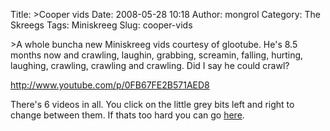 Title: >Cooper vids
Date: 2008-05-28 10:18
Author: mongrol
Category: The Skreegs
Tags: Miniskreeg
Slug: cooper-vids

\>A whole buncha new Miniskreeg vids courtesy of glootube. He's 8.5
months now and crawling, laughin, grabbing, screamin, falling, hurting,
laughing, crawling, crawling and crawling. Did I say he could crawl?

<http://www.youtube.com/p/0FB67FE2B571AED8>

There's 6 videos in all. You click on the little grey bits left and
right to change between them. If thats too hard you can go [here][].

  [here]: http://www.youtube.com/view_play_list?p=0FB67FE2B571AED8
